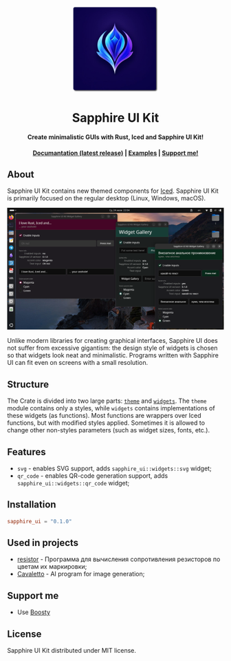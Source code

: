 <div align="center">
    <img src="assets/logo.png" width="200">
    <h1>Sapphire UI Kit</h1>
    <p><b>Create minimalistic GUIs with Rust, Iced and Sapphire UI Kit!</b></p>
    <h4>
        <a href="https://docs.rs/mskrasnov/latest/sapphire_ui">Documantation (latest release)</a>
        <span> | </span>
        <a href="https://github.com/mskrasnov/sapphire_ui/tree/master/examples">Examples</a>
        <span> | </span>
        <a href="https://github.com/mskrasnov/sapphire_ui/tree/master?tab=readme-ov-file#support-me">Support me!</a>
    </h4>
</div>

## About

Sapphire UI Kit contains new themed components for [Iced](https://iced.rs). Sapphire UI Kit is primarily focused on the regular desktop (Linux, Windows, macOS).

![](assets/demo.png)

Unlike modern libraries for creating graphical interfaces, Sapphire UI does not suffer from excessive gigantism: the design style of widgets is chosen so that widgets look neat and minimalistic. Programs written with Sapphire UI can fit even on screens with a small resolution.

## Structure

The Crate is divided into two large parts: [`theme`](src/theme.rs) and [`widgets`](src/widgets.rs). The `theme` module contains only a styles, while `widgets` contains implementations of these widgets (as functions). Most functions are wrappers over Iced functions, but with modified styles applied. Sometimes it is allowed to change other non-styles parameters (such as widget sizes, fonts, etc.).

## Features

- `svg` - enables SVG support, adds `sapphire_ui::widgets::svg` widget;
- `qr_code` - enables QR-code generation support, adds `sapphire_ui::widgets::qr_code` widget;

## Installation

```toml
sapphire_ui = "0.1.0"
```

## Used in projects

- [resistor](https://github.com/mskrasnov/resistor) -  Программа для вычисления сопротивления резисторов по цветам их маркировки;
- [Cavaletto](https://github.com/mskrasnov/cavaletto) - AI program for image generation;

## Support me

- Use [Boosty](https://boosty.to/linux-for-arm/donate)

## License

Sapphire UI Kit distributed under MIT license.
